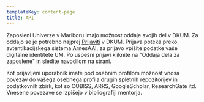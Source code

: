 ```yaml
---
templateKey: content-page
title: API
---
```

Zaposleni Univerze v Mariboru imajo možnost oddaje svojih del v DKUM. Za oddajo se je potrebno najprej [Prijaviti](https://dk.um.si/prijava.php)
v DKUM. Prijava poteka preko avtentikacijskega sistema ArnesAAI,
za prijavo vpišite podatke vaše digitalne identitete UM. Po uspešni
prijavi kliknite na "Oddaja dela za zaposlene" in sledite navodilom na
strani.

Kot prijavljeni uporabnik imate pod osebnim profilom možnost vnosa
povezav do vašega osebnega profila drugih spletnih repozitorijev in
podatkovnih zbirk, kot so COBISS, ARRS, GoogleScholar, ResearchGate itd.
Vnesene povezave se izpišejo v bibliografiji mentorja.
